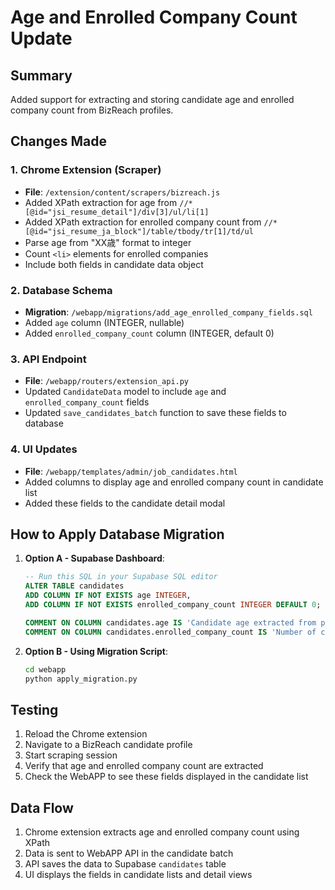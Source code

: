 # Age and Enrolled Company Count Update

## Summary
Added support for extracting and storing candidate age and enrolled company count from BizReach profiles.

## Changes Made

### 1. Chrome Extension (Scraper)
- **File**: `/extension/content/scrapers/bizreach.js`
- Added XPath extraction for age from `//*[@id="jsi_resume_detail"]/div[3]/ul/li[1]`
- Added XPath extraction for enrolled company count from `//*[@id="jsi_resume_ja_block"]/table/tbody/tr[1]/td/ul`
- Parse age from "XX歳" format to integer
- Count `<li>` elements for enrolled companies
- Include both fields in candidate data object

### 2. Database Schema
- **Migration**: `/webapp/migrations/add_age_enrolled_company_fields.sql`
- Added `age` column (INTEGER, nullable)
- Added `enrolled_company_count` column (INTEGER, default 0)

### 3. API Endpoint
- **File**: `/webapp/routers/extension_api.py`
- Updated `CandidateData` model to include `age` and `enrolled_company_count` fields
- Updated `save_candidates_batch` function to save these fields to database

### 4. UI Updates
- **File**: `/webapp/templates/admin/job_candidates.html`
- Added columns to display age and enrolled company count in candidate list
- Added these fields to the candidate detail modal

## How to Apply Database Migration

1. **Option A - Supabase Dashboard**:
   ```sql
   -- Run this SQL in your Supabase SQL editor
   ALTER TABLE candidates
   ADD COLUMN IF NOT EXISTS age INTEGER,
   ADD COLUMN IF NOT EXISTS enrolled_company_count INTEGER DEFAULT 0;

   COMMENT ON COLUMN candidates.age IS 'Candidate age extracted from profile';
   COMMENT ON COLUMN candidates.enrolled_company_count IS 'Number of companies the candidate has worked at';
   ```

2. **Option B - Using Migration Script**:
   ```bash
   cd webapp
   python apply_migration.py
   ```

## Testing

1. Reload the Chrome extension
2. Navigate to a BizReach candidate profile
3. Start scraping session
4. Verify that age and enrolled company count are extracted
5. Check the WebAPP to see these fields displayed in the candidate list

## Data Flow

1. Chrome extension extracts age and enrolled company count using XPath
2. Data is sent to WebAPP API in the candidate batch
3. API saves the data to Supabase `candidates` table
4. UI displays the fields in candidate lists and detail views